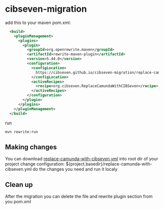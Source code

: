 # cibseven-migration

add this to your maven pom.xml:
```xml
  <build>
    <pluginManagement>
      <plugins>
        <plugin>
          <groupId>org.openrewrite.maven</groupId>
          <artifactId>rewrite-maven-plugin</artifactId>
          <version>5.44.0</version>
          <configuration>
            <configLocation>
              https://cibseven.github.io/cibseven-migration/replace-camunda-with-cibseven.yml
            </configLocation>
            <activeRecipes>
              <recipe>org.cibseven.ReplaceCamundaWithCIBSeven</recipe>
            </activeRecipes>
          </configuration>
        </plugin>
      </plugins>
    </pluginManagement>
  </build>
```

run
```bash
mvn rewrite:run
```

## Making changes

You can download [replace-camunda-with-cibseven.yml](replace-camunda-with-cibseven.yml) into root dir of your project
change configuration:
<configLocation>${project.basedir}/replace-camunda-with-cibseven.yml</configLocation>
do the changes you need and run it localy

## Clean up

After the migration you can delete the file and rewrite plugin section from you pom.xml